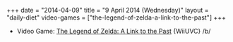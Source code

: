 +++
date = "2014-04-09"
title = "9 April 2014 (Wednesday)"
layout = "daily-diet"
video-games = ["the-legend-of-zelda-a-link-to-the-past"]
+++


* Video Game: [The Legend of Zelda: A Link to the Past](/video-games/the-legend-of-zelda-a-link-to-the-past) {WiiUVC} /b/